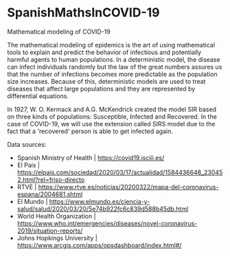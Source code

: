 # SpanishMathsInCOVID-19
Mathematical modeling of COVID-19

The mathematical modeling of epidemics is the art of using mathematical tools to explain and predict the behavior of infectious and potentially harmful agents to human populations. In a deterministic model, the disease can infect individuals randomly but the law of the great numbers assures us that the number of infections becomes more predictable as the population size increases. Because of this, deterministic models are used to treat diseases that affect large populations and they are represented by differential equations.

In 1927, W. O. Kermack and A.G. McKendrick created the model SIR based on three kinds of populations: Susceptible, Infected and Recovered. In the case of COVID-19, we will use the extension called SIRS model due to the fact that a 'recovered' person is able to get infected again.

Data sources:

- Spanish Ministry of Health | https://covid19.isciii.es/
- El País | https://elpais.com/sociedad/2020/03/17/actualidad/1584436648_230452.html?rel=friso-directo
- RTVE | https://www.rtve.es/noticias/20200322/mapa-del-coronavirus-espana/2004681.shtml
- El Mundo | https://www.elmundo.es/ciencia-y-salud/salud/2020/03/20/5e74b922fc6c839d588b45db.html
- World Health Organization | https://www.who.int/emergencies/diseases/novel-coronavirus-2019/situation-reports/
- Johns Hopkings University | https://www.arcgis.com/apps/opsdashboard/index.html#/
